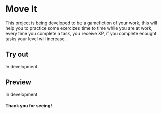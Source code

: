 # Move It
This project is being developed to be a gamefiction of your work, this will help
you to practice some exercizes time to time while you are at work, every time
you complete a task, you receive XP, if you complete enought tasks your level
will increase.

## Try out
In development

## Preview
In development

#### Thank you for seeing!